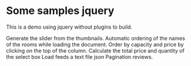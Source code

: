 # Some samples jquery

This is a demo using jquery without plugins to build.

Generate the slider from the thumbnails.
Automatic ordering of the names of the rooms while loading the document.
Order by capacity and price by clicking on the top of the column.
Calculate the total price and quantity of the select box
Load feeds a text file json
Pagination reviews.
